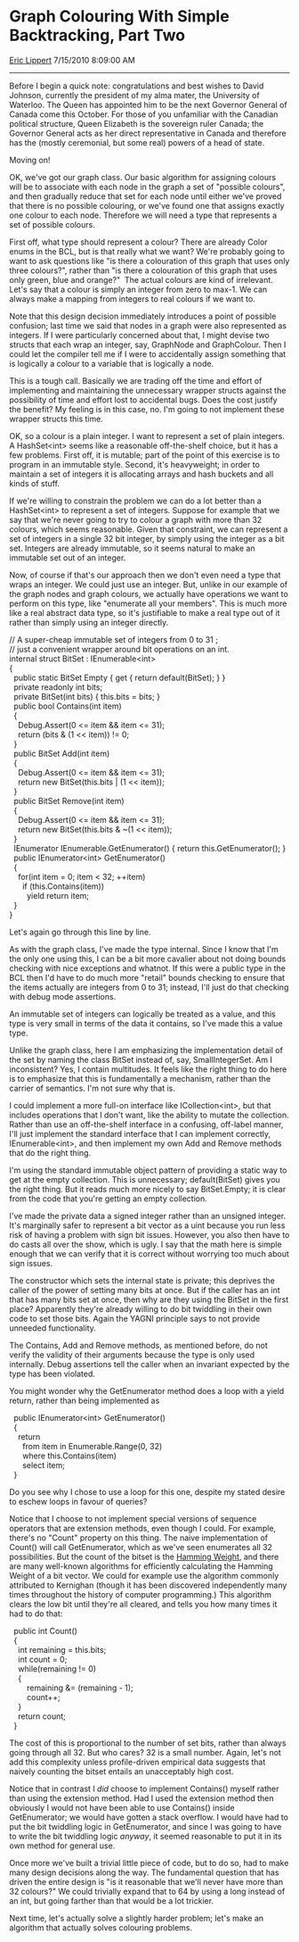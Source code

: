 # Graph Colouring With Simple Backtracking, Part Two

[Eric Lippert](https://social.msdn.microsoft.com/profile/Eric%20Lippert) 7/15/2010 8:09:00 AM

-----

Before I begin a quick note: congratulations and best wishes to David Johnson, currently the president of my alma mater, the University of Waterloo. The Queen has appointed him to be the next Governor General of Canada come this October. For those of you unfamiliar with the Canadian political structure, Queen Elizabeth is the sovereign ruler Canada; the Governor General acts as her direct representative in Canada and therefore has the (mostly ceremonial, but some real) powers of a head of state.

Moving on\!

OK, we've got our graph class. Our basic algorithm for assigning colours will be to associate with each node in the graph a set of "possible colours", and then gradually reduce that set for each node until either we've proved that there is no possible colouring, or we've found one that assigns exactly one colour to each node. Therefore we will need a type that represents a set of possible colours.

First off, what type should represent a colour? There are already Color enums in the BCL, but is that really what we want? We're probably going to want to ask questions like "is there a colouration of this graph that uses only three colours?", rather than "is there a colouration of this graph that uses only green, blue and orange?"  The actual colours are kind of irrelevant. Let's say that a colour is simply an integer from zero to max-1. We can always make a mapping from integers to real colours if we want to.

Note that this design decision immediately introduces a point of possible confusion; last time we said that nodes in a graph were also represented as integers. If I were particularly concerned about that, I might devise two structs that each wrap an integer, say, GraphNode and GraphColour. Then I could let the compiler tell me if I were to accidentally assign something that is logically a colour to a variable that is logically a node.

This is a tough call. Basically we are trading off the time and effort of implementing and maintaining the unnecessary wrapper structs against the possibility of time and effort lost to accidental bugs. Does the cost justify the benefit? My feeling is in this case, no. I'm going to not implement these wrapper structs this time.

OK, so a colour is a plain integer. I want to represent a set of plain integers. A HashSet\<int\> seems like a reasonable off-the-shelf choice, but it has a few problems. First off, it is mutable; part of the point of this exercise is to program in an immutable style. Second, it's heavyweight; in order to maintain a set of integers it is allocating arrays and hash buckets and all kinds of stuff.

If we're willing to constrain the problem we can do a lot better than a HashSet\<int\> to represent a set of integers. Suppose for example that we say that we're never going to try to colour a graph with more than 32 colours, which seems reasonable. Given that constraint, we can represent a set of integers in a single 32 bit integer, by simply using the integer as a bit set. Integers are already immutable, so it seems natural to make an immutable set out of an integer.

Now, of course if that's our approach then we don't even need a type that wraps an integer. We could just use an integer. But, unlike in our example of the graph nodes and graph colours, we actually have operations we want to perform on this type, like "enumerate all your members". This is much more like a real abstract data type, so it's justifiable to make a real type out of it rather than simply using an integer directly.

// A super-cheap immutable set of integers from 0 to 31 ;  
// just a convenient wrapper around bit operations on an int.  
internal struct BitSet : IEnumerable\<int\>  
{  
  public static BitSet Empty { get { return default(BitSet); } }  
  private readonly int bits;  
  private BitSet(int bits) { this.bits = bits; }  
  public bool Contains(int item)  
  {  
    Debug.Assert(0 \<= item && item \<= 31);   
    return (bits & (1 \<\< item)) \!= 0;  
  }  
  public BitSet Add(int item)  
  {   
    Debug.Assert(0 \<= item && item \<= 31);   
    return new BitSet(this.bits | (1 \<\< item));  
  }  
  public BitSet Remove(int item)  
  {   
    Debug.Assert(0 \<= item && item \<= 31);   
    return new BitSet(this.bits & ~(1 \<\< item));  
  }  
  IEnumerator IEnumerable.GetEnumerator() { return this.GetEnumerator(); }  
  public IEnumerator\<int\> GetEnumerator()  
  {  
    for(int item = 0; item \< 32; ++item)  
      if (this.Contains(item))  
        yield return item;  
  }  
}

Let's again go through this line by line.

As with the graph class, I've made the type internal. Since I know that I'm the only one using this, I can be a bit more cavalier about not doing bounds checking with nice exceptions and whatnot. If this were a public type in the BCL then I'd have to do much more "retail" bounds checking to ensure that the items actually are integers from 0 to 31; instead, I'll just do that checking with debug mode assertions.

An immutable set of integers can logically be treated as a value, and this type is very small in terms of the data it contains, so I've made this a value type.

Unlike the graph class, here I am emphasizing the implementation detail of the set by naming the class BitSet instead of, say, SmallIntegerSet. Am I inconsistent? Yes, I contain multitudes. It feels like the right thing to do here is to emphasize that this is fundamentally a mechanism, rather than the carrier of semantics. I'm not sure why that is.

I could implement a more full-on interface like ICollection\<int\>, but that includes operations that I don't want, like the ability to mutate the collection. Rather than use an off-the-shelf interface in a confusing, off-label manner, I'll just implement the standard interface that I can implement correctly, IEnumerable\<int\>, and then implement my own Add and Remove methods that do the right thing.

I'm using the standard immutable object pattern of providing a static way to get at the empty collection. This is unnecessary; default(BitSet) gives you the right thing. But it reads much more nicely to say BitSet.Empty; it is clear from the code that you're getting an empty collection.

I've made the private data a signed integer rather than an unsigned integer. It's marginally safer to represent a bit vector as a uint because you run less risk of having a problem with sign bit issues. However, you also then have to do casts all over the show, which is ugly. I say that the math here is simple enough that we can verify that it is correct without worrying too much about sign issues.

The constructor which sets the internal state is private; this deprives the caller of the power of setting many bits at once. But if the caller has an int that has many bits set at once, then why are they using the BitSet in the first place? Apparently they're already willing to do bit twiddling in their own code to set those bits. Again the YAGNI principle says to not provide unneeded functionality.

The Contains, Add and Remove methods, as mentioned before, do not verify the validity of their arguments because the type is only used internally. Debug assertions tell the caller when an invariant expected by the type has been violated.

You might wonder why the GetEnumerator method does a loop with a yield return, rather than being implemented as

  public IEnumerator\<int\> GetEnumerator()  
  {  
    return   
      from item in Enumerable.Range(0, 32)   
      where this.Contains(item)   
      select item;  
  }

Do you see why I chose to use a loop for this one, despite my stated desire to eschew loops in favour of queries?

Notice that I choose to not implement special versions of sequence operators that are extension methods, even though I could. For example, there's no "Count" property on this thing. The naive implementation of Count() will call GetEnumerator, which as we've seen enumerates all 32 possibilities. But the count of the bitset is the [Hamming Weight](http://en.wikipedia.org/wiki/Hamming_weight), and there are many well-known algorithms for efficiently calculating the Hamming Weight of a bit vector. We could for example use the algorithm commonly attributed to Kernighan (though it has been discovered independently many times throughout the history of computer programming.) This algorithm clears the low bit until they're all cleared, and tells you how many times it had to do that:

  public int Count()  
  {  
    int remaining = this.bits;  
    int count = 0;  
    while(remaining \!= 0)  
    {  
        remaining &= (remaining - 1);  
        count++;  
    }  
    return count;  
  }

The cost of this is proportional to the number of set bits, rather than always going through all 32. But who cares? 32 is a small number. Again, let's not add this complexity unless profile-driven empirical data suggests that naively counting the bitset entails an unacceptably high cost.

Notice that in contrast I *did* choose to implement Contains() myself rather than using the extension method. Had I used the extension method then obviously I would not have been able to use Contains() inside GetEnumerator; we would have gotten a stack overflow. I would have had to put the bit twiddling logic in GetEnumerator, and since I was going to have to write the bit twiddling logic *anyway*, it seemed reasonable to put it in its own method for general use.

Once more we've built a trivial little piece of code, but to do so, had to make many design decisions along the way. The fundamental question that has driven the entire design is "is it reasonable that we'll never have more than 32 colours?" We could trivially expand that to 64 by using a long instead of an int, but going farther than that would be a lot trickier.

Next time, let's actually solve a slightly harder problem; let's make an algorithm that actually solves colouring problems.

